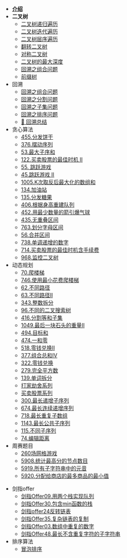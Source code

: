 - [**介绍**](./README.md)
- **二叉树**
  - [ 二叉树递归遍历](./二叉树的递归遍历.md)
  - [ 二叉树迭代遍历](./二叉树迭代遍历.md)
  - [ 二叉树层序遍历](./二叉树层序遍历.md)
  - [ 翻转二叉树](./翻转二叉树.md)
  - [ 对称二叉树](./对称二叉树.md)
  - [ 二叉树的最大深度](./二叉树的最大深度.md)
  - [ 回溯之组合问题](./回溯之组合问题.md)
  - [前缀树](./前缀树.md)
- 回溯
  - [ 回溯之组合问题](./回溯之组合问题.md)
  - [ 回溯之分割问题](./回溯之分割问题.md)
  - [ 回溯之子集问题](./回溯之子集问题.md)
  - [ 回溯之排序问题](./回溯之排序问题.md)
  - [💯 回溯总结](./回溯总结.md)
- 贪心算法
  - [455.分发饼干](./455.分发饼干.md)
  - [376.摆动序列](./376.摆动序列.md)
  - [53.最大子序和](./53.最大子序和.md)
  - [122.买卖股票的最佳时机 II](./122.买卖股票的最佳时机II.md)
  - [55. 跳跃游戏](./55.跳跃游戏.md)
  - [45.跳跃游戏 II](./45.跳跃游戏II.md)
  - [1005.K次取反后最大化的数组和](./1005.K次取反后最大化的数组和.md)
  - [134.加油站](./134.加油站.md)
  - [135.分发糖果](./135.分发糖果.md)
  - [406.根据身高重建队列](./406.根据身高重建队列.md)
  - [452.用最少数量的箭引爆气球](./452.用最少数量的箭引爆气球.md)
  - [435.无重叠区间](./435.无重叠区间.md)
  - [763.划分字母区间](./763.划分字母区间.md)
  - [56.合并区间](./56.合并区间.md)
  - [738.单调递增的数字](./738.单调递增的数字.md)
  - [714.买卖股票的最佳时机含手续费](./714.买卖股票的最佳时机含手续费.md)
  - [968.监控二叉树](./968.监控二叉树.md)
- 动态规划
  - [70.爬楼梯](./70.爬楼梯.md)
  - [746.使用最小花费爬楼梯](./746.使用最小花费爬楼梯.md)
  - [62.不同路径](./62.不同路径.md)
  - [63.不同路径II](./63.不同路径II.md)
  - [343.整数拆分](./343.整数拆分.md)
  - [96.不同的二叉搜索树](./96.不同的二叉搜索树.md)
  - [416.分割等和子集](./416.分割等和子集.md)
  - [1049.最后一块石头的重量II](./1049.最后一块石头的重量II.md)
  - [494.目标和](./494.目标和.md)
  - [474.一和零](./474.一和零.md)
  - [518.零钱兑换II](./518.零钱兑换II.md)
  - [377.组合总和Ⅳ](./377.组合总和Ⅳ.md)
  - [322.零钱兑换](./322.零钱兑换.md)
  - [279.完全平方数](./279.完全平方数.md)
  - [139.单词拆分](./139.单词拆分.md)
  - [打家劫舍系列](./打家劫舍系列.md)
  - [买卖股票系列](./买卖股票系列.md)
  - [300.最长递增子序列](./300.最长递增子序列.md)
  - [674.最长连续递增序列](./674.最长连续递增序列.md)
  - [718.最长重复子数组](./718.最长重复子数组.md)
  - [1143.最长公共子序列](./1143.最长公共子序列.md)
  - [115.不同子序列](./115.不同子序列.md)
  - [74.编辑距离](./74.编辑距离.md)
- 周赛题目
  - [260场网格游戏](./260场网格游戏.md)
  - [5908.统计最高分的节点数目](./5908.统计最高分的节点数目.md)
  - [5919.所有子字符串中的元音](./5919.所有子字符串中的元音.md)
  - [5920.分配给商店的最多商品的最小值](./5920.分配给商店的最多商品的最小值.md)

* 剑指offer
  * [剑指Offer09.用两个栈实现队列](./剑指Offer09.用两个栈实现队列.md)
  * [剑指Offer30.包含min函数的栈](./剑指Offer30.包含min函数的栈.md)
  * [剑指offer24反转链表](./剑指offer24反转链表.md)
  * [剑指Offer35.复杂链表的复制](./剑指Offer35.复杂链表的复制.md)
  * [剑指Offer03.数组中重复的数字](./剑指Offer03.数组中重复的数字.md)
  * [剑指Offer48.最长不含重复字符的子字符串](./剑指Offer48.最长不含重复字符的子字符串.md)
* 排序算法
  * [冒泡排序](./排序算法/冒泡排序.md)


